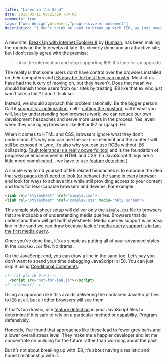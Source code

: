 ```yaml
---
title: "Lines in the Sand"
date: 2015-03-11 09:21:29 -04:00
comments: true
tags: ["web design",browsers,"progressive enhancement"]
description: "I don’t think we need to break up with IE8, we just need to define our relationship a bit better."
---
```


A new site, [Break Up with Internet Explorer 8](http://breakupwithie8.com/) by [Humaan](http://www.humaan.com/), has been making the rounds on the Interwebs of late. It’s cleverly done and an attractive site, but I don’t really agree with the premise:

> Join the intervention and stop supporting IE8. It's time for an upgrade.

<!-- more -->

The reality is that some users don’t have control over the browsers installed on their computers and [IE8 may be the best they can muster](http://www.networkworld.com/article/2224510/microsoft-subnet/some-windows-xp-users-just-can-t-afford-to-upgrade.html). Most of us have had the luxury of moving on, but they haven’t. Does that mean we should banish those users from our sites by treating IE8 like that ex who just won’t take a hint? I don’t think so.

Instead, we should approach this problem rationally. Be the bigger person. Call it [support vs. optimization](http://bradfrost.com/blog/mobile/support-vs-optimization/), call it [cutting the mustard](http://responsivenews.co.uk/post/18948466399/cutting-the-mustard), call it what you will, but by understanding how browsers work, we can reduce our own development headaches and serve more users in the process. Yes, even when they use aging browsers like IE8 or IE7 or (gasp) IE6.

When it comes to HTML and CSS, browsers ignore what they don’t understand. It’s why you can use the `section` element and the content will still be exposed in Lynx. It’s also why you can use RGBa without IE6 collapsing. [Fault tolerance is a really powerful tool](http://adaptivewebdesign.info/1st-edition/chapter-1.html#the-rise-of-tolerance) and is the foundation of progressive enhancement in HTML and CSS. (In JavaScript things are a little more complicated… we have to use [feature detection](http://learn.jquery.com/code-organization/feature-browser-detection/).)

A simple way to rid yourself of IE8 related headaches is to embrace the idea that [web pages don’t need to look (or behave) the same in every browser](http://dowebsitesneedtolookexactlythesameineverybrowser.com/) and look for ways to achieve this while still providing access to your content and tools for less-capable browsers and devices. For example:

```html
<link rel="stylesheet" href="simple.css">
<link rel="stylesheet" href="complex.css" media="only screen">
```

This simple stylesheet setup will deliver only the `simple.css` file to browsers that are incapable of understanding media queries. Browsers that do understand them will get both stylesheets. Media queries support is an easy line in the sand we can draw because [lack of media query support is in fact the first media query](http://www.slideshare.net/bryanrieger/rethinking-the-mobile-web-by-yiibu/79).

Once you’ve done that, it’s as simple as putting all of your advanced styles in the `complex.css` file. No drama.

On the JavaScript end, you can draw a line in the sand too. Let’s say you don’t want to spend your time debugging JavaScript in IE8. You can just skip it using [Conditional Comments](http://www.quirksmode.org/css/condcom.html):

```html
<!--[if gte IE 9]><!-->
  <script src="not-for-ie8.js"></script>
<!--<![endif]-->
```

Using an approach like this avoids delivering the contained JavaScript files to IE8 at all, but all other browsers will see them.

If that’s too drastic, use [feature detection](http://learn.jquery.com/code-organization/feature-browser-detection/) in your JavaScript files to determine if it is safe to rely on a particular method or capability. Program defensively.

Honestly, I’ve found that approaches like these lead to fewer grey hairs and a lower overall stress level. They make me a happier developer and let me concentrate on building for the future rather than worrying about the past.

But it’s not about breaking up with IE8, it’s about having a realistic and honest relationship with it.
